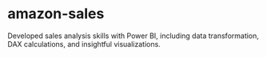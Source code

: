 # amazon-sales
Developed sales analysis skills with Power BI, including data transformation, DAX calculations, and insightful visualizations.
